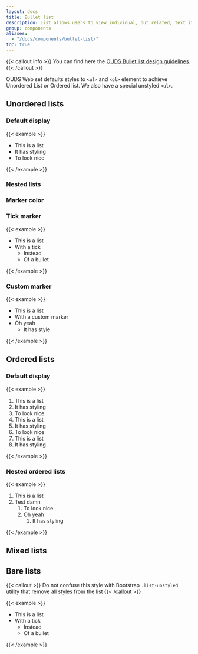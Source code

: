 ```yaml
---
layout: docs
title: Bullet list
description: List allows users to view individual, but related, text items grouped together.
group: components
aliases:
  - "/docs/components/bullet-list/"
toc: true
---
```


{{< callout info >}}
You can find here the [OUDS Bullet list design guidelines](https://unified-design-system.orange.com/472794e18/p/48a788-button).
{{< /callout >}}

OUDS Web set defaults styles to `<ul>` and `<ol>` element to achieve Unordered List or Ordered list. We also have a special unstyled `<ul>`.

## Unordered lists

### Default display

{{< example >}}
<ul>
    <li>This is a list</li>
    <li>It has styling</li>
    <li>To look nice</li>
</ul>
{{< /example >}}

### Nested lists

### Marker color

### Tick marker

{{< example >}}
<ul class="list-tick">
    <li>This is a list</li>
    <li>With a tick
      <ul>
        <li>Instead</li>
        <li>Of a bullet</li>
      </ul>
    </li>
</ul>
{{< /example >}}

### Custom marker

{{< example >}}
<ul style="--bs-custom-bullet-list-marker:url(&#34;data:image/svg+xml,%3Csvg xmlns='http://www.w3.org/2000/svg' width='20' height='20' viewBox='0 0 20 20'%3E%3Cpath fill-rule='evenodd' clip-rule='evenodd' d='M15.4736 9.51371L9.99987 15.5765L4.52643 9.51371L4.52363 9.51066C3.46358 8.33406 3.55828 6.52092 4.73488 5.46086C5.86857 4.4399 7.60326 4.48484 8.6821 5.56369C8.6849 5.56674 8.68769 5.56953 8.69048 5.57232L9.52761 6.36807L9.99987 6.82256L10.4721 6.36832L11.3095 5.57232C11.3121 5.56953 11.3151 5.56674 11.3179 5.56369C11.8547 5.02414 12.5846 4.72199 13.3456 4.72402C14.9292 4.72402 16.2132 6.00752 16.2135 7.59138C16.2135 8.30029 15.9509 8.98406 15.4764 9.51066L15.4736 9.51371ZM16.7254 4.21217C14.8698 2.35688 11.8692 2.34622 9.99992 4.17891C8.13091 2.34622 5.13025 2.35688 3.27471 4.21217C1.43897 6.04817 1.40876 9.00617 3.18508 10.8787L9.99992 18.3926L16.815 10.8787C18.5911 9.00617 18.5611 6.04817 16.7254 4.21217Z'/%3E%3C/svg%3E&#34;">
    <li>This is a list</li>
    <li>With a custom marker</li>
    <li>Oh yeah
      <ul>
        <li>It has style</li>
      </ul>
    </li>
</ul>
{{< /example >}}


## Ordered lists

### Default display

{{< example >}}

<ol>
    <li>This is a list</li>
    <li>It has styling</li>
    <li>To look nice</li>
    <li>This is a list</li>
    <li>It has styling</li>
    <li>To look nice</li>
    <li>This is a list</li>
    <li>It has styling</li>
</ol>

{{< /example >}}


### Nested ordered lists


{{< example >}}
<ol>
    <li>This is a list</li>
    <li>Test damn
      <ol>
        <li>To look nice</li>
        <li>Oh yeah
          <ol>
            <li>It has styling</li>
          </ol>
        </li>
      </ol>
    </li>
</ol>
{{< /example >}}

## Mixed lists

## Bare lists

{{< callout >}}
Do not confuse this style with Bootstrap `.list-unstyled` utility that remove all styles from the list
{{< /callout >}}

{{< example >}}
<ul class="list-bare">
    <li>This is a list</li>
    <li>With a tick
      <ul>
        <li>Instead</li>
        <li>Of a bullet</li>
      </ul>
    </li>
</ul>

{{< /example >}}